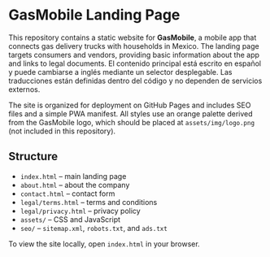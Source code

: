 # GasMobile Landing Page

This repository contains a static website for **GasMobile**, a mobile app that connects gas delivery trucks with households in Mexico. The landing page targets consumers and vendors, providing basic information about the app and links to legal documents. El contenido principal está escrito en español y puede cambiarse a inglés mediante un selector desplegable. Las traducciones están definidas dentro del código y no dependen de servicios externos.

The site is organized for deployment on GitHub Pages and includes SEO files and a simple PWA manifest. All styles use an orange palette derived from the GasMobile logo, which should be placed at `assets/img/logo.png` (not included in this repository).

## Structure
- `index.html` – main landing page
- `about.html` – about the company
- `contact.html` – contact form
- `legal/terms.html` – terms and conditions
- `legal/privacy.html` – privacy policy
- `assets/` – CSS and JavaScript
- `seo/` – `sitemap.xml`, `robots.txt`, and `ads.txt`

To view the site locally, open `index.html` in your browser.
